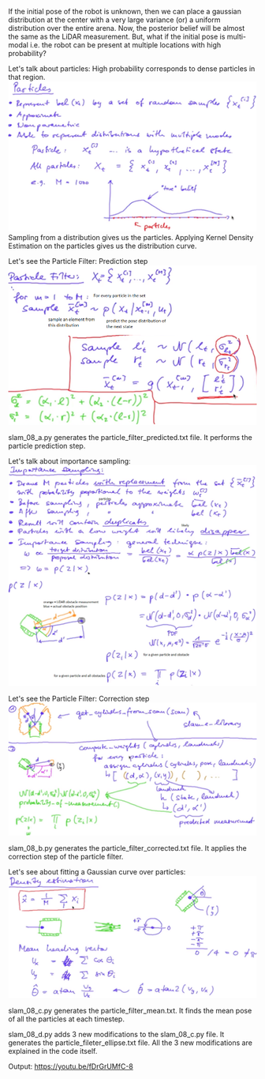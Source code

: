 If the initial pose of the robot is unknown, then we can place a gaussian distribution at the center with a very large variance (or) a uniform distribution over the entire arena. Now, the posterior belief will be almost the same as the LiDAR measurement. But, what if the initial pose is multi-modal i.e. the robot can be present at multiple locations with high probability?

Let's talk about particles: High probability corresponds to dense particles in that region.
![Alt text](./Assets/Particles.png "Particles")
Sampling from a distribution gives us the particles. Applying Kernel Density Estimation on the particles gives us the distribution curve.

Let's see the Particle Filter: Prediction step
![Alt text](./Assets/ParticleFilterPrediction.png "Particle Filter: Prediction")

slam_08_a.py generates the particle_filter_predicted.txt file. It performs the particle prediction step.

Let's talk about importance sampling:
![Alt text](./Assets/ImportanceSampling.png "Importance Sampling")

Let's see the Particle Filter: Correction step
![Alt text](./Assets/ParticleFilterCorrection.png "Particle Filter: Correction")

slam_08_b.py generates the particle_filter_corrected.txt file. It applies the correction step of the particle filter.

Let's see about fitting a Gaussian curve over particles:
![Alt text](./Assets/DensityEstimation.png "Density Estimation")

slam_08_c.py generates the particle_filter_mean.txt. It finds the mean pose of all the particles at each timestep.

slam_08_d.py adds 3 new modifications to the slam_08_c.py file. It generates the particle_fileter_ellipse.txt file. All the 3 new modifications are explained in the code itself.

Output: https://youtu.be/fDrGrUMfC-8